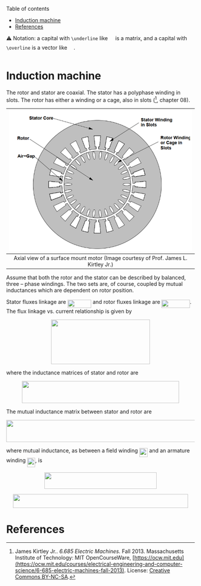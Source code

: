 Table of contents
- [Induction machine](#induction-machine)
- [References](#references)

:warning: Notation: a capital with `\underline` like <img src="svgs/41a016b73203b2aba6376f423994eb5a.svg?invert_in_darkmode" align=middle width=12.32879834999999pt height=22.465723500000017pt/> is a matrix, and a capital with `\overline` is a vector like <img src="svgs/bb9674d5100390c5eca7be169db2bb73.svg?invert_in_darkmode" align=middle width=13.29340979999999pt height=27.725679300000007pt/>.

# Induction machine 

The rotor and stator are coaxial. The stator has a polyphase winding in slots. The rotor has either a winding or a cage, also in slots ([^ref1], chapter 08).


|          ![Axial View of an Induction Machine](/images/IM-axis-view.png)           |
| :--------------------------------------------------------------------------------: |
| Axial view of a surface mount motor (Image courtesy of Prof. James L. Kirtley Jr.) |


Assume that both the rotor and the stator can be described by balanced, three – phase windings. The two sets are, of course, coupled
by mutual inductances which are dependent on rotor position. 

Stator fluxes linkage are <img src="svgs/948f17ee32c0dd61e9ac9ec8ea64aee2.svg?invert_in_darkmode" align=middle width=63.80869604999999pt height=22.831056599999986pt/> and rotor fluxes linkage are <img src="svgs/7ab14126a866a3015293a008795fd2ea.svg?invert_in_darkmode" align=middle width=75.6358284pt height=22.831056599999986pt/>. The flux linkage vs. current relationship is given by

<p align="center"><img src="svgs/43ec7157a2f6074ca911e04eb6e8496a.svg?invert_in_darkmode" align=middle width=263.92820685pt height=118.35734295pt/></p>

where the inductance matrices of stator and rotor are

<p align="center"><img src="svgs/bf1290d5bf4e3117e5bee8989bd57314.svg?invert_in_darkmode" align=middle width=420.08424479999996pt height=59.1786591pt/></p>

The mutual inductance matrix between stator and rotor are

<p align="center"><img src="svgs/4f9cb96573feb93520ae68b85cd34a5b.svg?invert_in_darkmode" align=middle width=517.8746232pt height=59.1786591pt/></p>

where mutual inductance, as between a field winding <img src="svgs/8a0d0623ce3fbae4ac2f184440daab0c.svg?invert_in_darkmode" align=middle width=22.602846749999987pt height=24.65753399999998pt/> and an armature winding <img src="svgs/1ded1248b9f0794a801364bf2a647321.svg?invert_in_darkmode" align=middle width=21.474588299999994pt height=24.65753399999998pt/>, is

<p align="center"><img src="svgs/a329d6d0fa43a60833362b21a3f9ba5c.svg?invert_in_darkmode" align=middle width=300.9112194pt height=44.69878215pt/></p>

<p align="center"><img src="svgs/548e3917a1a55f6cbac6288c952fe049.svg?invert_in_darkmode" align=middle width=467.1226923pt height=37.0084374pt/></p>

# References
[^ref1]: James Kirtley Jr.. *6.685 Electric Machines.* Fall 2013. Massachusetts Institute of Technology: MIT OpenCourseWare, [https://ocw.mit.edu](https://ocw.mit.edu/courses/electrical-engineering-and-computer-science/6-685-electric-machines-fall-2013). License: [Creative Commons BY-NC-SA](https://creativecommons.org/licenses/by-nc-sa/4.0/).